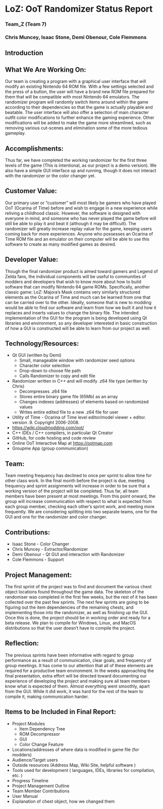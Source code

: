 # LoZ: OoT Randomizer Status Report

### Team_Z (Team 7)

### Chris Muncey, Isaac Stone, Demi Obenour, Cole Flemmons

## Introduction

## What We Are Working On:

Our team is creating a program with a graphical user interface that will modify an existing Nintendo 
64 ROM file. With a few settings selected and the press of a button, the user will have a brand new ROM 
file prepared for them that will be compatible with most Nintendo 64 emulators. The randomizer program will 
randomly switch items around within the game according to their dependencies so that the game is actually playable 
and beatable. The user interface will also offer a selection of main character outfit color modifications to 
further enhance the gaming experience. Other modifications will be added to make the game more streamlined, such 
as removing various cut-scenes and elimination some of the more tedious gameplay.

## Accomplishments:

Thus far, we have completed the working randomizer for the first three levels of the game (This is intentional, as
our project is a demo version). We also have a simple GUI interface up and running, though it does not interact with
the randomizer or the color changer yet. 

## Customer Value:

Our primary user or “customer” will most likely be gamers who have played OoT (Ocarina of Time) before and wish to
engage in a new experience while reliving a childhood classic. However, the software is designed with everyone in mind,
and someone who has never played the game before will still be able to play it and beat it (although it may be difficult).
The randomizer will greatly increase replay value for the game, keeping users coming back for more experiences. Anyone
who possesses an Ocarina of Time ROM file and an emulator on their computer will be able to use this software to create
as many modified games as desired.

## Developer Value:

Though the final randomizer product is aimed toward gamers and Legend of Zelda fans, the individual components will 
be useful to communities of modders and developers that wish to know more about how to build software that can modify
Nintendo 64 game ROMs. Specifically, another classic game: LoZ: Majora’s Mask contains very similarly structured elements 
as the Ocarina of Time and much can be learned from one that can be carried over to the other. Ideally, someone that is
new to modding would be able to find our software and learn from how we built it and how it replaces and inserts values 
to change the binary file. The intended implementation of the GUI for the program is being developed using Qt libraries and 
environment, so any developer interested in basic construction of how a GUI is constructed will be able to learn from our 
project as well. 

## Technology/Resources:

* Qt GUI (written by Demi)
   * Small, manageable window with randomizer seed options
   * Character color selection
   * Drop-down to choose file path
   * Calls Randomizer to copy and edit file 
* Randomizer written in C++ and will modify .z64 file type (written by Chris)
   * Decompresses .z64 file
   * Stores entire binary game file (65Mb) as an array
   * Changes indexes (addresses) of elements based on randomized values
   * Writes entire edited file to a new .z64 file for user
* Utility of Time - Ocarina of Time level editor/model viewer + editor. version .9. Copyright 2006-2008.
* https://wiki.cloudmodding.com/oot/
* C++ IDEs / C++ compilers, in particular Qt Creator
* GitHub, for code hosting and code review
* Online OoT Interactive Map at https://ootmap.com
* Groupme App (group communication)

## Team:

Team meeting frequency has declined to once per sprint to allow time for other class work. In the final month before the project
is due, meeting frequency and sprint assignments will increase in order to be sure that a working version of the project will be 
completed. Thus far, all team members have been present at most meetings. From this point onward, the group will increase 
communication with respect to what is expected from each group member, checking each other’s sprint work, and meeting more 
frequently. We are considering splitting into two separate teams, one for the GUI and one for the randomizer and color changer.

## Contributions:

* Isaac Stone - Color Changer
* Chris Muncey - Extractor/Randomizer
* Demi Obenour - Qt GUI and interaction with Randomizer
* Cole Flemmons - Support

## Project Management:

The first sprint of the project was to find and document the various chest object locations found throughout the game data. The
skeleton of the randomiser was completed in the first few weeks, but the rest of it has been collected over the past few sprints.
The next few sprints are going to be figuring out the item dependencies of the remaining chests, and implementing those into the
randomizer, as well as finishing up the GUI. Once this is done, the project should be in working order and ready for a beta release. 
We plan to compile for Windows, Linux, and MacOS distributions so that the user doesn’t have to compile the project. 

## Reflection:

The previous sprints have been informative with regard to group performance as a result of communication, clear goals, and frequency
of group meetings. It has come to our attention that all of these elements are required for a productive team environment. In the
weeks approaching the final presentation, extra effort will be directed toward documenting our experience of developing the project
and making sure all team members know what is expected of them. Almost everything went smoothly, apart from the GUI. While it did
work, it was hard for the rest of the team to compile it, making communication harder.

## Items to be Included in Final Report:

* Project Modules
   * Item Dependency Tree 
   * ROM Decompressor
   * GUI
   * Color Change Feature
* Locations/addresses of where data is modified in game file (for modders)
* Audience/Target users
* Outside resources (Address Map, Wiki Site, helpful software )
* Tools used for development ( languages, IDEs, libraries for compilation, etc. )
* Progress Timeline
* Project Management Outline
* Team Member Contributions
* User Manual
* Explanation of chest object, how we changed them



